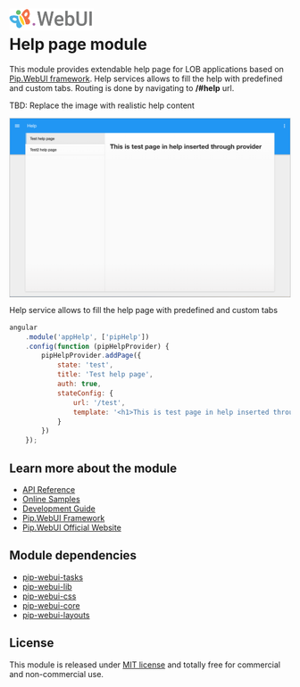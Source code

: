 # <img src="https://github.com/pip-webui/pip-webui/blob/master/doc/Logo.png" alt="Pip.WebUI Logo" style="max-width:30%"> <br/> Help page module

This module provides extendable help page for LOB applications based on [Pip.WebUI framework](https://github.com/pip-webui/pip-webui). 
Help services allows to fill the help with predefined and custom tabs. Routing is done by navigating to **/#help** url.

TBD: Replace the image with realistic help content
<div style="border: 1px solid #ccc">
  <img src="https://github.com/pip-webui/pip-webui-help/blob/master/doc/HelpSample.png" alt="Help Page Sample" style="display:block;">
</div>

Help service allows to fill the help page with predefined and custom tabs

```javascript
angular
    .module('appHelp', ['pipHelp'])
    .config(function (pipHelpProvider) {
        pipHelpProvider.addPage({
            state: 'test',
            title: 'Test help page',
            auth: true,
            stateConfig: {
                url: '/test',
                template: '<h1>This is test page in help inserted through provider</h1>'
            }
        })
    });
```

## Learn more about the module

- [API Reference](http://htmlpreview.github.io/?https://github.com/pip-webui/pip-webui-help/blob/master/doc/api/index.html)
- [Online Samples](http://webui.pipdevs.com/pip-webui-help/index.html)
- [Development Guide](doc/Development.md)
- [Pip.WebUI Framework](https://github.com/pip-webui/pip-webui)
- [Pip.WebUI Official Website](http://www.pipwebui.org)

## <a name="dependencies"></a>Module dependencies

* <a href="https://github.com/pip-webui/pip-webui-tasks">pip-webui-tasks</a>
* <a href="https://github.com/pip-webui/pip-webui-lib">pip-webui-lib</a>
* <a href="https://github.com/pip-webui/pip-webui-css">pip-webui-css</a>
* <a href="https://github.com/pip-webui/pip-webui-core">pip-webui-core</a>
* <a href="https://github.com/pip-webui/pip-webui-layouts">pip-webui-layouts</a>

## <a name="license"></a>License

This module is released under [MIT license](License) and totally free for commercial and non-commercial use.

